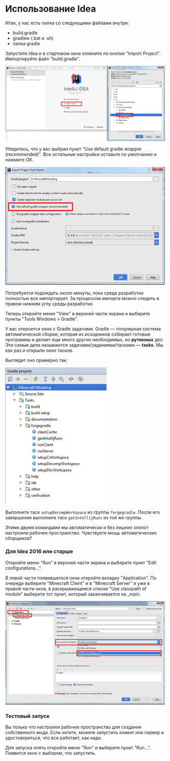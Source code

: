 # Использование Idea

Итак, у нас есть папка со следующими файлами внутри:

* build.gradle
* gradlew (.bat и .sh)
* папка gradle

Запустите Idea и в стартовом окне кликните по кнопке "Import Project". Импортируйте файл "build.gradle".

![Демонстрация импорта](images/importing.png)

Убедитесь, что у вас выбран пункт "Use default gradle wrapper (recommended)". Все остальные настройки оставьте
по умолчанию и нажмите ОК.

![Демонстрация настроек импорта](images/import_settings.png)

Потребуется подождать около минуты, пока среда разработки полностью все импортирует.
За процессом импорта можно следить в правом нижнем углу среды разработки.

Теперь откройте меню "View" в верхней части экрана и выберите пункты "Tools Windows > Gradle".

У вас откроется окно с Gradle задачами. Gradle — популярная система автоматической сборки, которая из исходников
собирает готовые программы и делает еще много других необходимых, но **рутинных** дел. Эти самые дела называются
задачами/заданиями/тасками — **tasks**. Мы как раз и открыли окно тасков.

Выглядит оно примерно так:

![Демнострация Gradle тасков](images/gradle_tasks.png)

Выполните таск `setupDecompWorkspace` из группы `forgegradle`. После его завершения выполните таск `genIntellijRuns` из
той же группы.

Этими двумя командами мы автоматически и без лишних хлопот настроили рабочее пространство. Чувствуете мощь автоматических
сборщиков?

### Для Idea 2016 или старше

Откройте меню "Run" в верхней части экрана и выберите пункт "Edit configurations...".

В левой части появившегося окна откройте вкладку "Application". По очереди выберите "Minecraft Client" и в "Minecraft Server"
и уже в правой части окна, в раскрывающемся списке "Use classpath of module" выберите тот пункт, который заканчивается на _main.

![Демонстрация настройки конфигураций запуска](images/run_config.png)

### Тестовый запуск

Вы только что настроили рабочее пространство для создания собственного мода. Если хотите, можете запустить
клиент или сервер и удостовериться, что все работает, как надо.

Для запуска опять откройте меню "Run" и выберите пункт "Run...". Появится окно с выбором, что запустить.
